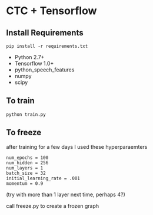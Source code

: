 # CTC + Tensorflow

## Install Requirements

`pip install -r requirements.txt`

- Python 2.7+
- Tensorflow 1.0+
- python_speech_features
- numpy
- scipy

## To train
`python train.py`

## To freeze
after training for a few days
I used these hyperparaemters
```
num_epochs = 100
num_hidden = 256
num_layers = 1
batch_size = 32
initial_learning_rate = .001
momentum = 0.9
```
(try with more than 1 layer next time, perhaps 4?)

call freeze.py to create a frozen graph
